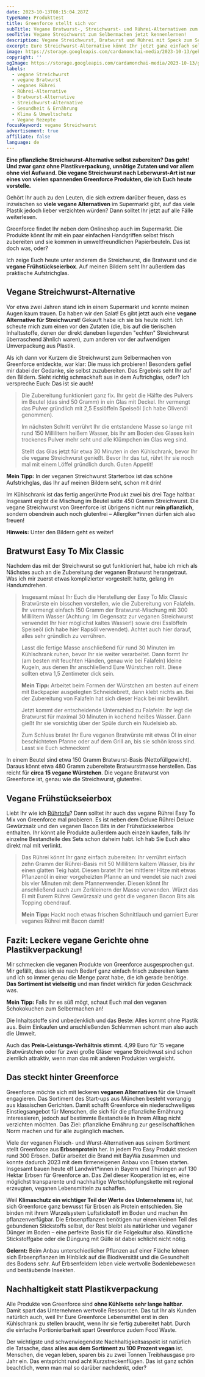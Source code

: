 ```yaml
---
date: 2023-10-13T08:15:04.287Z
typeName: Produkttest
title: Greenforce stellt sich vor
subTitle: Vegane Bratwurst-, Streichwurst- und Rührei-Alternativen zum Selbermachen
seoTitle: Vegane Streichwurst zum Selbermachen jetzt kennenlernen!
description: Vegane Streichwurst, Bratwurst und Rührei mit Speck zum Selbermachen und das ganz ohne Plastik und möglichst nachhaltig? Erfahrt jetzt, wie es gelingt!
excerpt: Eure Streichwurst-Alternative könnt Ihr jetzt ganz einfach selbst zubereiten – ganz ohne Plastikverpackung und unnötige Zutaten. Neben der veganen Streichwurst nach Leberwurst-Art habe ich noch ein paar weitere Produkte von Greenforce getestet, die ich Euch heute vorstelle.
image: https://storage.googleapis.com/cardamonchai-media/2023-10-13/gekochte-erdnuesse-30-jpg-imagine-f8f8f8_b59f7b_1024_768/640.webp
copyright: ''
ogImage: https://storage.googleapis.com/cardamonchai-media/2023-10-13/greenforce-og-jpeg-imagine-081818_896d51_1200_630/640.webp
labels:
  - vegane Streichwurst
  - vegane Bratwurst
  - veganes Rührei
  - Rührei-Alternative
  - Bratwurst-Alternative
  - Streichwurst-Alternative
  - Gesundheit & Ernährung
  - Klima & Umweltschutz
  - Vegane Rezepte
focusKeyword: vegane Streichwurst
advertisement: true
affiliate: false
language: de
---
```


**Eine pflanzliche Streichwurst-Alternative selbst zubereiten? Das geht! Und zwar ganz ohne Plastikverpackung, unnötige Zutaten und vor allem ohne viel Aufwand. Die vegane Streichwurst nach Leberwurst-Art ist nur eines von vielen spannenden Greenforce Produkten, die ich Euch heute vorstelle.**

Gehört Ihr auch zu den Leuten, die sich extrem darüber freuen, dass es inzwischen so **viele vegane Alternativen** im Supermarkt gibt, auf das viele Plastik jedoch lieber verzichten würden? Dann solltet Ihr jetzt auf alle Fälle weiterlesen.

Greenforce findet Ihr neben dem Onlineshop auch im Supermarkt. Die Produkte könnt Ihr mit ein paar einfachen Handgriffen selbst frisch zubereiten und sie kommen in umweltfreundlichen Papierbeuteln. Das ist doch was, oder?

Ich zeige Euch heute unter anderem die Streichwurst, die Bratwurst und die **vegane Frühstückseierbox**. Auf meinen Bildern seht Ihr außerdem das praktische Aufstrichglas.

## Vegane Streichwurst-Alternative

Vor etwa zwei Jahren stand ich in einem Supermarkt und konnte meinen Augen kaum trauen. Da haben wir den Salat! Es gibt jetzt auch eine **vegane Alternative für Streichwurst**! Gekauft habe ich sie bis heute nicht. Ich scheute mich zum einen vor den Zutaten (die, bis auf die tierischen Inhaltsstoffe, denen der direkt daneben liegenden "echten" Streichwurst überraschend ähnlich waren), zum anderen vor der aufwendigen Umverpackung aus Plastik.

Als ich dann vor Kurzem die Streichwurst zum Selbermachen von Greenforce entdeckte, war klar: Die muss ich probieren! Besonders gefiel mir dabei der Gedanke, sie selbst zuzubereiten. Das Ergebnis seht Ihr auf den Bildern. Sieht richtig schmackhaft aus in dem Auftrichglas, oder? Ich verspreche Euch: Das ist sie auch!

> Die Zubereitung funktioniert ganz fix. Ihr gebt die Hälfte des Pulvers im Beutel (das sind 50 Gramm) in ein Glas mit Deckel. Ihr vermengt das Pulver gründlich mit 2,5 Esslöffeln Speiseöl (ich habe Olivenöl genommen).
>
> Im nächsten Schritt verrührt Ihr die entstandene Masse so lange mit rund 150 Millilitern heißem Wasser, bis Ihr am Boden des Glases kein trockenes Pulver mehr seht und alle Klümpchen im Glas weg sind.
>
> Stellt das Glas jetzt für etwa 30 Minuten in den Kühlschrank, bevor Ihr die vegane Streichwurst genießt. Bevor Ihr das tut, rührt Ihr sie noch mal mit einem Löffel gründlich durch. Guten Appetit!

**Mein Tipp:** In der veganen Streichwurst Starterbox ist das schöne Aufstrichglas, das Ihr auf meinen Bildern seht, schon mit drin!

Im Kühlschrank ist das fertig angerührte Produkt zwei bis drei Tage haltbar. Insgesamt ergibt die Mischung im Beutel satte 450 Gramm Streichwurst. Die vegane Streichwurst von Greenforce ist übrigens nicht nur **rein pflanzlich**, sondern obendrein auch noch glutenfrei – Allergiker\*innen dürfen sich also freuen!

**Hinweis:** Unter den Bildern geht es weiter!

<Gallery name="vegane-streichwurst-1" />

## Bratwurst Easy To Mix Classic

Nachdem das mit der Streichwurst so gut funktioniert hat, habe ich mich als Nächstes auch an die Zubereitung der veganen Bratwurst herangetraut. Was ich mir zuerst etwas komplizierter vorgestellt hatte, gelang im Handumdrehen.

> Insgesamt müsst Ihr Euch die Herstellung der Easy To Mix Classic Bratwürste ein bisschen vorstellen, wie die Zubereitung von Falafeln. Ihr vermengt einfach 150 Gramm der Bratwurst-Mischung mit 300 Millilitern Wasser (Achtung: Im Gegensatz zur veganen Streichwurst verwendet Ihr hier möglichst kaltes Wasser!) sowie drei Esslöffeln Speiseöl (ich habe hier Rapsöl verwendet). Achtet auch hier darauf, alles sehr gründlich zu verrühren.
>
> Lasst die fertige Masse anschließend für rund 30 Minuten im Kühlschrank ruhen, bevor Ihr sie weiter verarbeitet. Dann formt Ihr (am besten mit feuchten Händen, genau wie bei Falafeln) kleine Kugeln, aus denen Ihr anschließend Eure Würstchen rollt. Diese sollten etwa 1,5 Zentimeter dick sein.
>
> **Mein Tipp:** Arbeitet beim Formen der Würstchen am besten auf einem mit Backpapier ausgelegten Schneidebrett, dann klebt nichts an. Bei der Zubereitung von Falafeln hat sich dieser Hack bei mir bewährt.
>
> Jetzt kommt der entscheidende Unterschied zu Falafeln: Ihr legt die Bratwurst für maximal 30 Minuten in kochend heißes Wasser. Dann gießt Ihr sie vorsichtig über der Spüle durch ein Nudelsieb ab.
>
> Zum Schluss bratet Ihr Eure veganen Bratwürste mit etwas Öl in einer beschichteten Pfanne oder auf dem Grill an, bis sie schön kross sind. Lasst sie Euch schmecken!

In einem Beutel sind etwa 150 Gramm Bratwurst-Basis (Nettofüllgewicht). Daraus könnt etwa 480 Gramm zubereitete Bratwurstmasse herstellen. Das reicht für **circa 15 vegane Würstchen**. Die vegane Bratwurst von Greenforce ist, genau wie die Streichwurst, glutenfrei.

## Vegane Frühstückseierbox

Liebt Ihr wie ich [Rührtofu](/2017/10/ruehrtofu-vegan-herzhaft-und-lecker/)? Dann solltet ihr auch das vegane Rührei Easy To Mix von Greenforce mal probieren. Es ist neben dem Deluxe Rührei Deluxe Gewürzsalz und den veganen Bacon Bits in der Frühstückseierbox enthalten. Ihr könnt alle Produkte außerdem auch einzeln kaufen, falls Ihr einzelne Bestandteile des Sets schon daheim habt. Ich hab Sie Euch also direkt mal mit verlinkt.

> Das Rührei könnt Ihr ganz einfach zubereiten: Ihr verrührt einfach zehn Gramm der Rührei-Basis mit 50 Millilitern kaltem Wasser, bis ihr einen glatten Teig habt. Diesen bratet Ihr bei mittlerer Hitze mit etwas Pflanzenöl in einer vorgeheizten Pfanne an und wendet sie nach zwei bis vier Minuten mit dem Pfannenwender. Diesen könnt Ihr anschließend auch zum Zerkleinern der Masse verwenden. Würzt das Ei mit Eurem Rührei Gewürzsalz und gebt die veganen Bacon Bits als Topping obendrauf.
>
> **Mein Tipp:** Hackt noch etwas frischen Schnittlauch und garniert Eurer veganes Rührei mit Bacon damit!

## Fazit: Leckere vegane Gerichte ohne Plastikverpackung!

Mir schmecken die veganen Produkte von Greenforce ausgesprochen gut. Mir gefällt, dass ich sie nach Bedarf ganz einfach frisch zubereiten kann und ich so immer genau die Menge parat habe, die ich gerade benötige. **Das Sortiment ist vielseitig** und man findet wirklich für jeden Geschmack was.

**Mein Tipp:** Falls Ihr es süß mögt, schaut Euch mal den veganen Schokokuchen zum Selbermachen an!

Die Inhaltsstoffe sind unbedenklich und das Beste: Alles kommt ohne Plastik aus. Beim Einkaufen und anschließenden Schlemmen schont man also auch die Umwelt.

Auch das **Preis-Leistungs-Verhältnis stimmt**. 4,99 Euro für 15 vegane Bratwürstchen oder für zwei große Gläser vegane Streichwust sind schon ziemlich attraktiv, wenn man das mit anderen Produkten vergleicht.

## Das steckt hinter Greenforce

Greenforce möchte sich mit leckeren **veganen Alternativen** für die Umwelt engagieren. Das Sortiment des Start-ups aus München besteht vorrangig aus klassischen Gerichten. Damit schafft Greenforce ein niederschwelliges Einstiegsangebot für Menschen, die sich für die pflanzliche Ernährung interessieren, jedoch auf bestimmte Bestandteile in Ihrem Alltag nicht verzichten möchten. Das Ziel: pflanzliche Ernährung zur gesellschaftlichen Norm machen und für alle zugänglich machen.

Viele der veganen Fleisch- und Wurst-Alternativen aus seinem Sortiment stellt Greenforce aus **Erbsenprotein** her. In jedem Pro Easy Produkt stecken rund 300 Erbsen. Dafür arbeitet die Brand mit BayWa zusammen und konnte dadurch 2023 mit dem firmeneigenen Anbau von Erbsen starten. Insgesamt bauen heute elf Landwirt\*innen in Bayern und Thüringen auf 130 Hektar Erbsen für Greenforce an. Das Ziel dieser Kooperation ist es, eine möglichst transparente und nachhaltige Wertschöpfungskette mit regional erzeugten, veganen Lebensmitteln zu schaffen.

Weil **Klimaschutz ein wichtiger Teil der Werte des Unternehmens** ist, hat sich Greenforce ganz bewusst für Erbsen als Protein entschieden. Sie binden mit ihrem Wurzelsystem Luftstickstoff im Boden und machen ihn pflanzenverfügbar. Die Erbsenpflanzen benötigen nur einen kleinen Teil des gebundenen Stickstoffs selbst, der Rest bleibt als natürlicher und veganer Dünger im Boden – eine perfekte Basis für die Folgekultur also. Künstliche Stickstoffgabe oder die Düngung mit Gülle ist dabei schlicht nicht nötig.

**Gelernt:** Beim Anbau unterschiedlicher Pflanzen auf einer Fläche lohnen sich Erbsenpflanzen im Hinblick auf die Biodiversität und die Gesundheit des Bodens sehr. Auf Erbsenfeldern leben viele wertvolle Bodenlebewesen und bestäubende Insekten.

## Nachhaltigkeit statt Plastikverpackung

Alle Produkte von Greenforce sind **ohne Kühlkette sehr lange haltbar**. Damit spart das Unternehmen wertvolle Ressourcen. Das tut Ihr als Kunden natürlich auch, weil Ihr Eure Greenforce Lebensmittel erst in den Kühlschrank zu stellen braucht, wenn Ihr sie fertig zubereitet habt. Durch die einfache Portionierbarkeit spart Greenforce zudem Food Waste.

Der wichtigste und schwerwiegendste Nachhaltigkeitsaspekt ist natürlich die Tatsache, dass **alles aus dem Sortiment zu 100 Prozent vegan** ist. Menschen, die vegan leben, sparen bis zu zwei Tonnen Treibhausgase pro Jahr ein. Das entspricht rund acht Kurzstreckenflügen. Das ist ganz schön beachtlich, wenn man mal so darüber nachdenkt, oder?

<Gallery name="vegane-streichwurst-2" />
